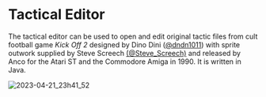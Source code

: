 # Tactical Editor

The tactical editor can be used to open and edit original tactic files from cult football game *Kick Off 2* designed by Dino Dini ([@dndn1011](https://twitter.com/dndn1011)) with sprite outwork supplied by Steve Screech [(@Steve_Screech)](https://twitter.com/steve_screech) and released by Anco for the Atari ST and the Commodore Amiga in 1990. It is written in Java.

![2023-04-21_23h41_52](https://user-images.githubusercontent.com/9662172/233739087-25a5e0db-a950-4133-9c8e-04353d4e577b.png)
